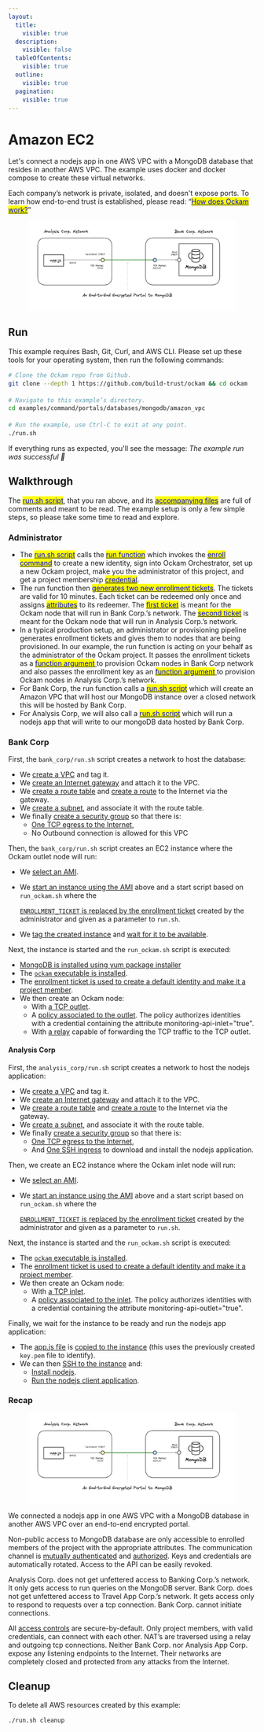 ```yaml
---
layout:
  title:
    visible: true
  description:
    visible: false
  tableOfContents:
    visible: true
  outline:
    visible: true
  pagination:
    visible: true
---
```


# Amazon EC2

Let's connect a nodejs app in one AWS VPC with a MongoDB database that resides in another AWS VPC. The example uses docker and docker compose to create these virtual networks.&#x20;

Each company’s network is private, isolated, and doesn't expose ports. To learn how end-to-end trust is established, please read: “[<mark style="color:blue;">How does Ockam work?</mark>](../../../how-does-ockam-work.md)”

<figure><img src="../../../.gitbook/assets/mongodb-portal.png" alt=""><figcaption></figcaption></figure>

## Run

This example requires Bash, Git, Curl, and AWS CLI. Please set up these tools for your operating system, then run the following commands:

```bash
# Clone the Ockam repo from Github.
git clone --depth 1 https://github.com/build-trust/ockam && cd ockam

# Navigate to this example’s directory.
cd examples/command/portals/databases/mongodb/amazon_vpc

# Run the example, use Ctrl-C to exit at any point.
./run.sh
```

If everything runs as expected, you'll see the message: _The example run was successful 🥳_

## Walkthrough

The [<mark style="color:blue;">run.sh script</mark>](https://github.com/build-trust/ockam/blob/develop/examples/command/portals/databases/mongodb/amazon\_vpc/run.sh), that you ran above, and its [<mark style="color:blue;">accompanying files</mark>](https://github.com/build-trust/ockam/tree/develop/examples/command/portals/databases/mongodb/amazon\_vpc) are full of comments and meant to be read. The example setup is only a few simple steps, so please take some time to read and explore.

### Administrator

* The [<mark style="color:blue;">run.sh script</mark>](https://github.com/build-trust/ockam/blob/develop/examples/command/portals/databases/mongodb/amazon\_vpc/run.sh) calls the [<mark style="color:blue;">run function</mark>](https://github.com/build-trust/ockam/blob/develop/examples/command/portals/databases/mongodb/amazon\_vpc/run.sh#L14) which invokes the [<mark style="color:blue;">enroll command</mark>](https://github.com/build-trust/ockam/blob/develop/examples/command/portals/databases/mongodb/amazon\_vpc/run.sh#L15-L27) to create a new identity, sign into Ockam Orchestrator, set up a new Ockam project, make you the administrator of this project, and get a project membership [<mark style="color:blue;">credential</mark>](../../../reference/protocols/identities.md#credentials).
* The run function then [<mark style="color:blue;">generates two new enrollment tickets</mark>](https://github.com/build-trust/ockam/blob/develop/examples/command/portals/databases/mongodb/amazon\_vpc/run.sh#L29-L45). The tickets are valid for 10 minutes. Each ticket can be redeemed only once and assigns [<mark style="color:blue;">attributes</mark>](../../../reference/protocols/identities.md#credentials) to its redeemer. The [<mark style="color:blue;">first ticket</mark>](https://github.com/build-trust/ockam/blob/develop/examples/command/portals/databases/mongodb/amazon\_vpc/run.sh#L29-L37) is meant for the Ockam node that will run in Bank Corp.’s network. The [<mark style="color:blue;">second ticket</mark>](https://github.com/build-trust/ockam/blob/develop/examples/command/portals/databases/mongodb/amazon\_vpc/run.sh#L39-L45) is meant for the Ockam node that will run in Analysis Corp.’s network.
* In a typical production setup, an administrator or provisioning pipeline generates enrollment tickets and gives them to nodes that are being provisioned. In our example, the run function is acting on your behalf as the administrator of the Ockam project. It passes the enrollment tickets as a [<mark style="color:blue;">function argument</mark> ](https://github.com/build-trust/ockam/blob/develop/examples/command/portals/databases/mongodb/amazon\_vpc/run.sh#L55C37-L55C56)to provision Ockam nodes in Bank Corp network and also passes the enrollment key as an [<mark style="color:blue;">function argument</mark> ](https://github.com/build-trust/ockam/blob/develop/examples/command/portals/databases/mongodb/amazon\_vpc/run.sh#L55C41-L55C64)to provision Ockam nodes in Analysis Corp.’s network.
* For Bank Corp, the run function calls a [<mark style="color:blue;">run.sh script</mark>](https://github.com/build-trust/ockam/blob/develop/examples/command/portals/databases/mongodb/amazon\_vpc/run.sh#L55) which will create an Amazon VPC that will host our MongoDB instance over a closed network this will be hosted by Bank Corp.
* For Analysis Corp, we will also call a [<mark style="color:blue;">run.sh script</mark>](https://github.com/build-trust/ockam/blob/develop/examples/command/portals/databases/mongodb/amazon\_vpc/run.sh#L55) which will run a nodejs app that will write to our mongoDB data hosted by Bank Corp.

### Bank Corp

First, the `bank_corp/run.sh` script creates a network to host the database:

* We [create a VPC](https://github.com/build-trust/ockam/blob/develop/examples/command/portals/databases/mongodb/amazon\_vpc/bank\_corp/run.sh#L11-L12) and tag it.
* We [create an Internet gateway](https://github.com/build-trust/ockam/blob/develop/examples/command/portals/databases/mongodb/amazon\_vpc/bank\_corp/run.sh#L15-L16) and attach it to the VPC.
* We [create a route table](https://github.com/build-trust/ockam/blob/develop/examples/command/portals/databases/mongodb/amazon\_vpc/bank\_corp/run.sh#L19) and [create a route](https://github.com/build-trust/ockam/blob/develop/examples/command/portals/apis/nodejs/amazon\_ec2/aws\_cli/monitoring\_corp/run.sh#L20) to the Internet via the gateway.
* We [create a subnet](https://github.com/build-trust/ockam/blob/develop/examples/command/portals/databases/mongodb/amazon\_vpc/bank\_corp/run.sh#L23-L27), and associate it with the route table.
* We finally [create a security group](https://github.com/build-trust/ockam/blob/develop/examples/command/portals/databases/mongodb/amazon\_vpc/bank\_corp/run.sh#L32-L34) so that there is:
  * [One TCP egress to the Internet](https://github.com/build-trust/ockam/blob/develop/examples/command/portals/databases/mongodb/amazon\_vpc/bank\_corp/run.sh#L34),
  * No Outbound connection is allowed for this VPC

Then, the `bank_corp/run.sh` script creates an EC2 instance where the Ockam outlet node will run:

* We [select an AMI](https://github.com/build-trust/ockam/blob/develop/examples/command/portals/databases/mongodb/amazon\_vpc/bank\_corp/run.sh#L40-L42).
*   We [start an instance using the AMI](https://github.com/build-trust/ockam/blob/develop/examples/command/portals/databases/mongodb/amazon\_vpc/bank\_corp/run.sh#L48-L50) above and a start script based on `run_ockam.sh` where the

    [`ENROLLMENT_TICKET` is replaced by the enrollment ticket](https://github.com/build-trust/ockam/blob/develop/examples/command/portals/databases/mongodb/amazon\_vpc/bank\_corp/run.sh#L44) created by the administrator and given as a parameter to `run.sh`.
* We [tag the created instance](https://github.com/build-trust/ockam/blob/develop/examples/command/portals/databases/mongodb/amazon\_vpc/bank\_corp/run.sh#L48) and [wait for it to be available](https://github.com/build-trust/ockam/blob/develop/examples/command/portals/databases/mongodb/amazon\_vpc/bank\_corp/run.sh#L49).

Next, the instance is started and the `run_ockam.sh` script is executed:

* [MongoDB is installed using yum package installer](https://github.com/build-trust/ockam/blob/develop/examples/command/portals/databases/mongodb/amazon\_vpc/bank\_corp/run\_ockam.sh#L10-L20)
* The [`ockam` executable is installed](https://github.com/build-trust/ockam/blob/develop/examples/command/portals/databases/mongodb/amazon\_vpc/bank\_corp/run\_ockam.sh#L23-L25).
* The [enrollment ticket is used to create a default identity and make it a project member](https://github.com/build-trust/ockam/blob/develop/examples/command/portals/databases/mongodb/amazon\_vpc/bank\_corp/run\_ockam.sh#L40).
* We then create an Ockam node:
  * With [a TCP outlet](https://github.com/build-trust/ockam/blob/develop/examples/command/portals/databases/mongodb/amazon\_vpc/bank\_corp/run\_ockam.sh#L52).
  * A [policy associated to the outlet](https://github.com/build-trust/ockam/blob/develop/examples/command/portals/databases/mongodb/amazon\_vpc/bank\_corp/run\_ockam.sh#L51). The policy authorizes identities with a credential containing the attribute monitoring-api-inlet="true".
  * With [a relay](https://github.com/build-trust/ockam/blob/develop/examples/command/portals/databases/mongodb/amazon\_vpc/bank\_corp/run\_ockam.sh#L50) capable of forwarding the TCP traffic to the TCP outlet.

#### Analysis Corp

First, the `analysis_corp/run.sh` script creates a network to host the nodejs application:

* We [create a VPC](https://github.com/build-trust/ockam/blob/develop/examples/command/portals/databases/mongodb/amazon\_vpc/analysis\_corp/run.sh#L11-L12) and tag it.
* We [create an Internet gateway](https://github.com/build-trust/ockam/blob/develop/examples/command/portals/databases/mongodb/amazon\_vpc/analysis\_corp/run.sh#L15-L16) and attach it to the VPC.
* We [create a route table](https://github.com/build-trust/ockam/blob/develop/examples/command/portals/databases/mongodb/amazon\_vpc/analysis\_corp/run.sh#L19) and [create a route](https://github.com/build-trust/ockam/blob/develop/examples/command/portals/databases/mongodb/amazon\_vpc/analysis\_corp/run.sh#L20) to the Internet via the gateway.
* We [create a subnet](https://github.com/build-trust/ockam/blob/develop/examples/command/portals/databases/mongodb/amazon\_vpc/analysis\_corp/run.sh#L23-L27), and associate it with the route table.
* We finally [create a security group](https://github.com/build-trust/ockam/blob/develop/examples/command/portals/databases/mongodb/amazon\_vpc/analysis\_corp/run.sh#L32-L33) so that there is:
  * [One TCP egress to the Internet](https://github.com/build-trust/ockam/blob/develop/examples/command/portals/databases/mongodb/amazon\_vpc/analysis\_corp/run.sh#L34),
  * And [One SSH ingress](https://github.com/build-trust/ockam/blob/develop/examples/command/portals/databases/mongodb/amazon\_vpc/analysis\_corp/run.sh#L35) to download and install the nodejs application.

Then, we create an EC2 instance where the Ockam inlet node will run:

* We [select an AMI](https://github.com/build-trust/ockam/blob/develop/examples/command/portals/databases/mongodb/amazon\_vpc/analysis\_corp/run.sh#L40-L42).
*   We [start an instance using the AMI](https://github.com/build-trust/ockam/blob/develop/examples/command/portals/databases/mongodb/amazon\_vpc/analysis\_corp/run.sh#L48-L50) above and a start script based on `run_ockam.sh` where the

    [`ENROLLMENT_TICKET` is replaced by the enrollment ticket](https://github.com/build-trust/ockam/blob/develop/examples/command/portals/databases/mongodb/amazon\_vpc/analysis\_corp/run.sh#L47) created by the administrator and given as a parameter to `run.sh`.

Next, the instance is started and the `run_ockam.sh` script is executed:

* The [`ockam` executable is installed](https://github.com/build-trust/ockam/blob/develop/examples/command/portals/databases/mongodb/amazon\_vpc/analysis\_corp/run\_ockam.sh#10).
* The [enrollment ticket is used to create a default identity and make it a project member](https://github.com/build-trust/ockam/blob/develop/examples/command/portals/databases/mongodb/amazon\_vpc/analysis\_corp/run\_ockam.sh#L26).
* We then create an Ockam node:
  * With [a TCP inlet](https://github.com/build-trust/ockam/blob/develop/examples/command/portals/databases/mongodb/amazon\_vpc/analysis\_corp/run\_ockam.sh#L37).
  * A [policy associated to the inlet](https://github.com/build-trust/ockam/blob/develop/examples/command/portals/databases/mongodb/amazon\_vpc/analysis\_corp/run\_ockam.sh#L36). The policy authorizes identities with a credential containing the attribute monitoring-api-outlet="true".

Finally, we wait for the instance to be ready and run the nodejs app application:

* The [app.js file](https://github.com/build-trust/ockam/blob/develop/examples/command/portals/databases/mongodb/amazon\_vpc/analysis\_corp/run.sh/app.js) is [copied to the instance](https://github.com/build-trust/ockam/blob/develop/examples/command/portals/databases/mongodb/amazon\_vpc/analysis\_corp/run.sh#L56) (this uses the previously created `key.pem` file to identify).
* We can then [SSH to the instance](https://github.com/build-trust/ockam/blob/develop/examples/command/portals/databases/mongodb/amazon\_vpc/analysis\_corp/run.sh#L57-L61) and:
  * [Install nodejs](https://github.com/build-trust/ockam/blob/develop/examples/command/portals/databases/mongodb/amazon\_vpc/analysis\_corp/run.sh#L59).
  * [Run the nodejs client application](https://github.com/build-trust/ockam/blob/develop/examples/command/portals/databases/mongodb/amazon\_vpc/analysis\_corp/run.sh#L60-L61).

### Recap

<figure><img src="../../../.gitbook/assets/mongodb-portal.png" alt=""><figcaption></figcaption></figure>

We connected a nodejs app in one AWS VPC with a MongoDB database in another AWS VPC over an end-to-end encrypted portal.

Non-public access to MongoDB database are only accessible to enrolled members of the project with the appropriate attributes. The communication channel is [mutually authenticated](https://docs.ockam.io/reference/protocols/secure-channels) and [authorized](https://docs.ockam.io/reference/protocols/access-controls). Keys and credentials are automatically rotated. Access to the API can be easily revoked.

Analysis Corp. does not get unfettered access to Banking Corp.’s network. It only gets access to run queries on the MongoDB server. Bank Corp. does not get unfettered access to Travel App Corp.’s network. It gets access only to respond to requests over a tcp connection. Bank Corp. cannot initiate connections.

All [access controls](https://docs.ockam.io/reference/protocols/access-controls) are secure-by-default. Only project members, with valid credentials, can connect with each other. NAT’s are traversed using a relay and outgoing tcp connections. Neither Bank Corp. nor Analysis App Corp. expose any listening endpoints to the Internet. Their networks are completely closed and protected from any attacks from the Internet.

## Cleanup

To delete all AWS resources created by this example:

```sh
./run.sh cleanup
```
